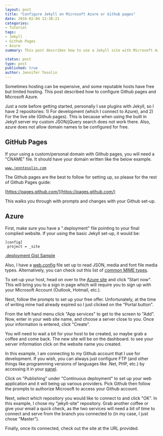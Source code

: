 ```yaml
---
layout: post
title: "Configure Jekyll on Microsoft Azure or Github pages"
date: 2016-02-04 12:38:21
categories:
- Tutorial
tags:
- Jekyll
- Github Pages
- Azure
summary: This post describes how to use a Jekyll site with Microsoft Azure or Github Pages.

status: post
type: post
published: true
author: Jennifer Tesolin
---
```


Sometimes hosting can be expensive, and some reputable hosts have free but limited hosting. This post described how to configure Github pages and Microsoft Azure.<!--more--> 

Just a note before getting started, personally I use plugins with Jekyll, so I have 2 repositories: 1) For development (which I connect to Azure), and 2) For the live site (Github pages). This is because when using the built in Jekyll server my custom JSON/jQuery search does not work there. Also, azure does not allow domain names to be configured for free.

## GitHub Pages

If your using a custom/personal domain with Github pages, you will need a "CNAME" file. It should have your domain written like the below example.

<code>www.jenntesolin.com</code>

The Github pages are the best to follow for setting up, so please for the rest of Github Pages guide:

[https://pages.github.com/](https://pages.github.com/)

This walks you through with prompts and changes with your Github set-up.

## Azure

First, make sure you have a ".deployment" file pointing to your final complied website. If your using the basic Jekyll set-up, it would be:

<code>[config]<br>
project = _site</code>

[.deployment Gist Sample](https://gist.github.com/jennifert/24cae4c07a69fe6be9207b578b1c7e2b)

Also, I have a [web.config](https://gist.github.com/jennifert/27e1c3e587e64fb75149f1bb3b1b340c) file set up to read JSON, media and font file media types. Alternatively, you can check out this list of [common MIME types](https://web.archive.org/web/20170917212327/http://www.serverintellect.com/support/iis/mime-types/).

To set-up your host, head on over to the [Azure site](https://azure.microsoft.com/en-us/free/) and click "Start now". This will bring you to a sign in page which will require you to sign up with your Microsoft Account (Outlook, Hotmail, etc.).

Next, follow the prompts to set up your free offer. Unfortunately, at the time of writing mine had already expired so I just clicked on the "Portal button".

From the left hand menu click "App services" to get to the screen to "Add". Now, enter in your web site name, and choose a server close to you. Once your information is entered, click "Create".

You will need to wait a bit for your host to be created, so maybe grab a coffee and come back. The new site will be on the dashboard. to see your server information click on the website name you created.

In this example, I am connecting to my Github account that I use for development. If you wish, you can always just configure FTP (and other things like programming versions of languages like .Net, PHP, etc.) by accessing it in your [panel](https://azure.microsoft.com/en-us/documentation/articles/web-sites-configure/).

Click on "Publishing" under "Continuous deployment" to set up your web application and it will being up various providers. Pick Github then follow the prompts to authorize Microsoft to access your Github account.

Next, select which repository you would like to connect to and click "OK". In this example, I chose my "jekyll-site" repository. Grab another coffee or give your email a quick check, as the two services will need a bit of time to connect and serve from the branch you connected to (in my case, I just chose "Master").

Finally, once its connected, check out the site at the URL provided.
